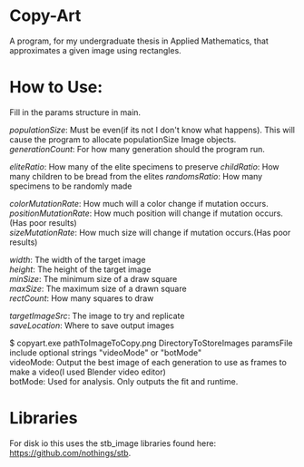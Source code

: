 # Copy-Art
A program, for my undergraduate thesis in Applied Mathematics, that approximates a given image using rectangles.

# How to Use:
Fill in the params structure in main.  

*populationSize*: Must be even(if its not I don't know what happens). This will cause the program to allocate populationSize Image objects.  
*generationCount*: For how many generation should the program run.  

*eliteRatio*: How many of the elite specimens to preserve
*childRatio*: How many children to be bread from the elites
*randomsRatio*: How many specimens to be randomly made

*colorMutationRate*: How much will a color change if mutation occurs.  
*positionMutationRate*: How much position will change if mutation occurs.(Has poor results)  
*sizeMutationRate*: How much size will change if mutation occurs.(Has poor results)  

*width*: The width of the target image  
*height*: The height of the target image  
*minSize*: The minimum size of a draw square  
*maxSize*: The maximum size of a drawn square  
*rectCount*: How many squares to draw  

*targetImageSrc*: The image to try and replicate  
*saveLocation*: Where to save output images  

$ copyart.exe pathToImageToCopy.png DirectoryToStoreImages paramsFile  
include optional strings "videoMode" or "botMode"  
videoMode: Output the best image of each generation to use as frames to make a video(I used Blender video editor)  
botMode: Used for analysis. Only outputs the fit and runtime.

# Libraries
For disk io this uses the stb_image libraries found here: https://github.com/nothings/stb.
